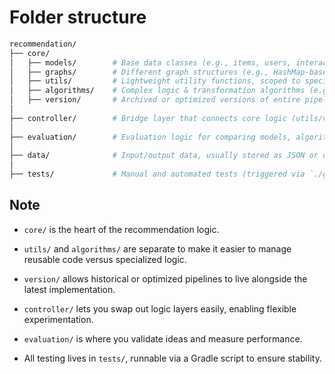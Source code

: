 # Folder structure

```bash
recommendation/
├── core/
│   ├── models/        # Base data classes (e.g., items, users, interactions).
│   ├── graphs/        # Different graph structures (e.g., HashMap-based, ArrayList-based).
│   ├── utils/         # Lightweight utility functions, scoped to specific graph/model types.
│   ├── algorithms/    # Complex logic & transformation algorithms (e.g., normalization, scoring).
│   ├── version/       # Archived or optimized versions of entire pipelines (refactored code).
│
├── controller/        # Bridge layer that connects core logic (utils/version) to main program.
│
├── evaluation/        # Evaluation logic for comparing models, algorithms, or versions.
│
├── data/              # Input/output data, usually stored as JSON or other serializable format.
│
├── tests/             # Manual and automated tests (triggered via `./gradlew.bat testRec`).

```

## Note

- `core/` is the heart of the recommendation logic.

- `utils/` and `algorithms/` are separate to make it easier to manage reusable code versus specialized logic.

- `version/` allows historical or optimized pipelines to live alongside the latest implementation.

- `controller/` lets you swap out logic layers easily, enabling flexible experimentation.

- `evaluation/` is where you validate ideas and measure performance.

- All testing lives in `tests/`, runnable via a Gradle script to ensure stability.
